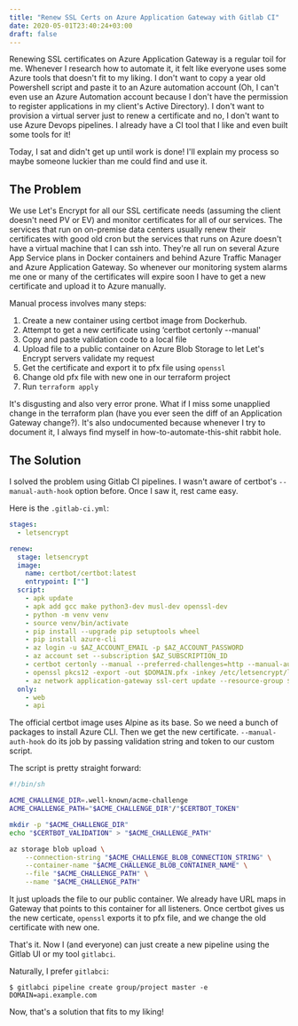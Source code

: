 ```yaml
---
title: "Renew SSL Certs on Azure Application Gateway with Gitlab CI"
date: 2020-05-01T23:40:24+03:00
draft: false
---
```


Renewing SSL certificates on Azure Application Gateway is a regular toil for
me. Whenever I research how to automate it, it felt like everyone uses some
Azure tools that doesn't fit to my liking. I don't want to copy a year old
Powershell script and paste it to an Azure automation account (Oh, I can't even
use an Azure Automation account because I don't have the permission to register
applications in my client's Active Directory). I don't want to provision a
virtual server just to renew a certificate and no, I don't want to use Azure
Devops pipelines. I already have a CI tool that I like and even built some
tools for it!

Today, I sat and didn't get up until work is done! I'll explain my process so
maybe someone luckier than me could find and use it.

## The Problem

We use Let's Encrypt for all our SSL certificate needs (assuming the client
doesn't need PV or EV) and monitor certificates for all of our services. The
services that run on on-premise data centers usually renew their certificates
with good old cron but the services that runs on Azure doesn't have a virtual
machine that I can ssh into. They're all run on several Azure App Service plans
in Docker containers and behind Azure Traffic Manager and Azure Application
Gateway. So whenever our monitoring system alarms me one or many of the
certificates will expire soon I have to get a new certificate and upload it to
Azure manually.

Manual process involves many steps:

1. Create a new container using certbot image from Dockerhub.
2. Attempt to get a new certificate using ‘certbot certonly --manual'
3. Copy and paste validation code to a local file
4. Upload file to a public container on Azure Blob Storage to let Let's Encrypt servers validate my request
5. Get the certificate and export it to pfx file using `openssl`
7. Change old pfx file with new one in our terraform project
8. Run `terraform apply`

It's disgusting and also very error prone. What if I miss some unapplied change
in the terraform plan (have you ever seen the diff of an Application Gateway
change?). It's also undocumented because whenever I try to document it, I
always find myself in how-to-automate-this-shit rabbit hole.

## The Solution

I solved the problem using Gitlab CI pipelines. I wasn't aware of certbot's
`--manual-auth-hook` option before. Once I saw it, rest came easy.

Here is the `.gitlab-ci.yml`:

```yaml
stages:
  - letsencrypt

renew:
  stage: letsencrypt
  image:
    name: certbot/certbot:latest
    entrypoint: [""]
  script:
    - apk update
    - apk add gcc make python3-dev musl-dev openssl-dev
    - python -m venv venv
    - source venv/bin/activate
    - pip install --upgrade pip setuptools wheel
    - pip install azure-cli
    - az login -u $AZ_ACCOUNT_EMAIL -p $AZ_ACCOUNT_PASSWORD
    - az account set --subscription $AZ_SUBSCRIPTION_ID
    - certbot certonly --manual --preferred-challenges=http --manual-auth-hook letsencrypt/blob_acme_challenge.sh -d $DOMAIN -m $CERTBOT_CONTACT_EMAIL --agree-tos --non-interactive --manual-public-ip-logging-ok
    - openssl pkcs12 -export -out $DOMAIN.pfx -inkey /etc/letsencrypt/live/$DOMAIN/privkey.pem -in /etc/letsencrypt/live/$DOMAIN/cert.pem -certfile /etc/letsencrypt/live/$DOMAIN/chain.pem -password env:PFX_PASSWORD
    - az network application-gateway ssl-cert update --resource-group $AZ_RESOURCE_GROUP_NAME --gateway-name $AZ_APP_GATEWAY_NAME --name $DOMAIN --cert-file $DOMAIN.pfx --cert-password $PFX_PASSWORD
  only:
    - web
    - api
```

The official certbot image uses Alpine as its base. So we need a bunch of
packages to install Azure CLI. Then we get the new certificate.
`--manual-auth-hook` do its job by passing validation string and token to our
custom script.

The script is pretty straight forward:

```bash
#!/bin/sh

ACME_CHALLENGE_DIR=.well-known/acme-challenge
ACME_CHALLENGE_PATH="$ACME_CHALLENGE_DIR"/"$CERTBOT_TOKEN"

mkdir -p "$ACME_CHALLENGE_DIR"
echo "$CERTBOT_VALIDATION" > "$ACME_CHALLENGE_PATH"

az storage blob upload \
    --connection-string "$ACME_CHALLENGE_BLOB_CONNECTION_STRING" \
    --container-name "$ACME_CHALLENGE_BLOB_CONTAINER_NAME" \
    --file "$ACME_CHALLENGE_PATH" \
    --name "$ACME_CHALLENGE_PATH"
```

It just uploads the file to our public container. We already have URL maps in
Gateway that points to this container for all listeners. Once certbot gives us
the new certicate, `openssl` exports it to pfx file, and we change the old
certificate with new one.

That's it. Now I (and everyone) can just create a new pipeline using the Gitlab
UI or my tool `gitlabci`.

Naturally, I prefer `gitlabci`:

```
$ gitlabci pipeline create group/project master -e DOMAIN=api.example.com
````

Now, that's a solution that fits to my liking!

